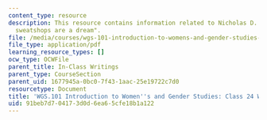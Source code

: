 ```yaml
---
content_type: resource
description: This resource contains information related to Nicholas D. Kristof's "where
  sweatshops are a dream".
file: /media/courses/wgs-101-introduction-to-womens-and-gender-studies-fall-2014/91beb7d704173d0d6ea65cfe18b1a122_MITWGS_101F14_InClass24.pdf
file_type: application/pdf
learning_resource_types: []
ocw_type: OCWFile
parent_title: In-Class Writings
parent_type: CourseSection
parent_uid: 1677945a-0bc0-7f43-1aac-25e19722c7d0
resourcetype: Document
title: 'WGS.101 Introduction to Women''s and Gender Studies: Class 24 Writing'
uid: 91beb7d7-0417-3d0d-6ea6-5cfe18b1a122
---
```

